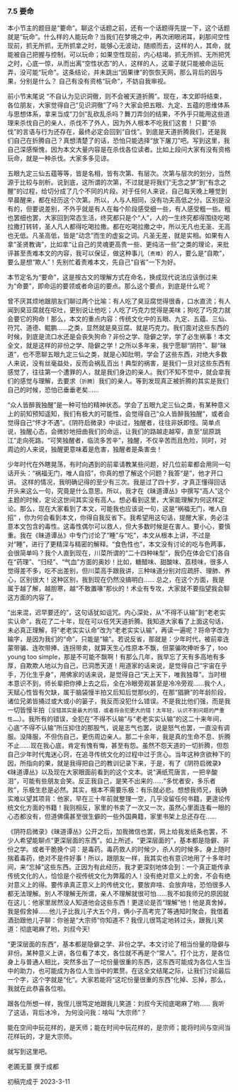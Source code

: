 
### 7.5 要命

本小节主的题目是“要命”。聊这个话题之前，还有一个话题得先提一下，这个话题就是“玩命”。什么样的人能玩命？当我们在梦境之中，再次闭眼闭耳，刹那间空性现前，抓无所抓，无所抓拿之时，能够心无波动，随顺而去，这样的人，其命，就能被自己把握与控制，可以玩命；如果空性现前，内心枯竭，抓无所抓、无所把凭之时，心底一惊，从而出离“空性状态”的人，这样的人，这辈子就只能被命运玩弄，没可能“玩命”。这条结论，并未跳出“因果律”的恢恢天网，那么背后的因与果，分别是什么？ 自己有没有资格“玩命”，不妨自我审视。

前小节末尾说 “不自认为见识洞徹，则不会被天道折腾”。现在，本文即将结束，各位朋友，大家觉得自己“见识洞徹”了吗？大家会把五眼、九定、五蕴的思维体系与思想体系，拿来当成“刀剑”乱砍乱杀吗？舞刀弄剑的结果，不外乎只能用这些道理来杀伐自己的亲人，杀伐不了外人，因为外人根本不吃我们这套！ 只要“杀伐”的言语与行为还存在，最终必定会回到“自伐”。到底是天道折腾我们，还是我们自己在折腾自己？真想清楚了的话，恐怕只能选择“放下屠刀”吧。写到这里，我自己深感惭愧，因为本文大量内容是在杀伐各位读者。比如上段问大家有没有资格玩命，就是一种杀伐。大家多多见谅。

五眼九定三仙五蕴等等，皆是名相，皆有次第、有层次。次第与层次的划分，当然源于比较与剖析。说到底，这所谓的次第，不过就是将我们“无念之梦”到“有念之醒”的过程，给切分成了几个不同的片段。对于任何人来说，自己每天晚上睡觉到早晨醒来，都在经历这个次第。所以，人与人相同，没有功夫高低之分。区别是没有的，但要说差别，不外乎就是有人在每个阶段感受细一些，有人感受粗一些。粗也罢细也罢，大家回到常态生活，终究都只是个“人”，人的一生终究都得围绕吃喝拉撒打转转，圣人凡人都得吃喝拉撒。都在吃喝拉撒之中，所以无凡也无圣、无高也无低。凡圣高低，皆是“动念”而生的虚妄之词。凡圣无差，就是实相。如果有人拿“圣贤教诲”，比如拿“让自己的灵魂更高贵一些、更纯洁一些”之类的理论，来批评甚至责难本文的内容，我可以保证，做这种事儿（`责难`）的人，要么是“自欺”，要么是想“欺人”！先别忙着责难本文，先自己“自省”一下为好。

本节定名为“要命”，这是按古文的理解方式在命名，换成现代说法应该倒过来为“命要”，即命运的要领或者命运的要点。那么这个要点，到底是什么呢？

曾不厌其烦地跟朋友们聊过两个比喻：有人吃了臭豆腐觉得很香，口水直流；有人闻到臭豆腐就在呕吐，更别说让他吃；人吃了巧克力觉得是美味；狗吃了巧克力就会要它的狗命！那么，本文的重点内容：传统文化中的五眼、九定、五蕴、三仙、符咒、道德、鲲鹏……之类，显然就是臭豆腐、就是巧克力。我们面对这些东西的时候，到底是流口水还是会丧失狗命？非份之学、隐僻之学，学了必生祸事！本文全文，就是这样的非份之学、隐僻之学！之所以多年来，我宁愿聊“阴符”、聊“昧道”，也不愿聊五眼九定三仙之类，就是心知肚明，学会了这些东西，对绝大多数人来说，没有丝毫益处，反而会祸乱百出！典型的祸害，是我们一旦对这些东西有感觉了，往往第一个遭罪的人，就是我们身边的亲人。我们不知不觉中，就会拿我们的感觉与理解，去要求（`折腾`）我们的亲人。等到发现真正被折腾的其实是我们自己的时候，恐怕已垂垂老矣……

“众人皆醉我独醒”是一种可怕的精神状态。学会了五眼九定三仙之类，有某种意义上的前知预知遥知，我们有极大的可能性，会觉得自己“众人皆醉我独醒”，或者会觉得自己“怀才不遇”。《阴符启微录》中谈过，独醒者，往往非妖即怪。简单点说，独醒心态，会微妙地扭曲我们的命运，让我们的路越走越窄，直至“屈原跳江”走向死路。“可笑独醒者，临流多苦辛”，独醒，不仅辛苦而且危险，同时，对周边的人来说，独醒更意味着是危害，独醒者是条害虫！

少年时代在外瞎晃荡，有时向遇到的前辈请教某些问题，好几位前辈都会用同一句话开头：“祸福无门，唯人自招”，你真的想了解这个问题？我答“是”，他才开口讲。 这样的情况，我明确记得的至少有三次。我是过了四十岁，才真正懂得回话开头来这么一句，究竟是什么意思。所以，我才在《昧道谭丛》中撰写“高人”这个主题的时候，定论这世间其实没有高人。想必看到这里，大家能理解为何这样定论。那么，现在大家看到了本文，可能我也应该说一句，这是“祸福无门，唯人自招” ，你为何会看到本文，你得自我反省下。我希望用这句话，提醒大家，务必注意本文包含的毒性。这毒性偶尔可以救人，但大多数时候是在害人。要小心，要慎重。我在《昧道谭丛》中专门讨论了“睡”与“吃”，本文从根本上讲，不过是对“睡”，进行了更精深与精密的解释。“食色性也”，本文没有讨论的吃与色两事，会很简单吗？我个人直到现在，川菜所谓的“二十四种味型”，我仍在体会它们各自在“药理”、“归经”、“气血”方面的奥妙！比如，糖醋味、甜酸味、荔枝味，很多人觉得差不多，吃不出差别，但川菜高手跟我讲，三种味道分别对应疏肝、理肺、养心，区别很大！这种区别，我到现在仍然没搞明白…… 总之，在这个方面，我是属于越了解，越胆寒，越“不敢置喙”那伙的！术业有专攻，大家就不要指望我会聊这方面的内容了。

“出来混，迟早要还的”，这句话犹如诅咒。内心深处，从“不得不认输”到“老老实实认命”，我花了二十年，现在可以任凭天道折腾。我知道大家看了上面这句话，未必真正理解，将“老老实实认命”改为“老老实实认输”，再读一遍呢？将命字改为输字，是因为我们的“命”，只能是“输”。若说反省，那就是：少年时代，被前辈连蒙带骗、连吹带捧、连拐带卖，就算天生心性原本不飘，但蒙骗吹捧听多了，too young too simple，那是不可能不飘啊！有那么几年，我早忘了天有多高地有多厚，自欺欺人地以为自己，已洞悉天道！用道家的话来说，是觉得自己“宇宙在乎手，万化生乎身”，用佛家的话来说，是觉得自己“天上天下，唯我独尊”。当时根本意识不到，师长辈把你捧上去之后，全在冷眼旁观甚至是冷冷旁观……我个人，天赋心性皆有欠缺，属于脑袋慢半拍又后知后觉那伙的，在那“猖獗”的年龄阶段，诸位兄弟皆捅过或大或小的篓子，我反而没犯什么错误。不是我比他们强，而是我一切皆慢半拍（`没错其实是最大的错，或者将会犯更大的错！太年轻，认识不到问题的严重性……`）。我所有的错误，全犯在“不得不认输”与“老老实实认输”的这二十来年间，心底“不得不认输”所压抑住的那股气，说是志气也罢，说是怒气也罢，一直没有调服。没降服，不但伤自己，更伤周边亲人。那二十余年，我是真的生命不息、折腾不止……现在我心底，肯定有愧有悔，甚至有怨。虽然不怨天道的一切折腾，但怨自己少年时代鬼迷心窍，在追寻传统文化的过程中过于贪心。当年这种贪欲种下的因，所指向的果，就是我得把自己的教训记录下来，于是，有了《阴符启微录》《昧道谭丛》以及现在大家眼面前看到的这个文本。说“满纸荒唐言，一把辛酸泪”，可能有些朋友会笑。反正我自己，是笑不出来的……“多忧者安，多乐者败”，乐极生悲是必然。其实，根本不需要乐极：有乐就必悲。想想我师兄，我确实难以望其项背：他家，早在三十年前就整理一空，几乎没留任何书籍，更遑论传统文化方面的书籍！我则相反，家里的书卖了一次又一次，虽然心里面连看一眼的心态都没有，但道佛儒甚至很生僻的一些外国典籍，家里书架上总还存在……

《阴符启微录》《昧道谭丛》公开之后，加我微信也罢，网上给我发纸条也罢，不少人希望能聊点“更深层面的东西”。如上所述，“更深层面的”，基本都是隐僻、非份之学。或者干脆换个词：是毒药。毒药救人的时候少，杀人的时候多。身上随时揣着毒药，绝对不是件好事！所以，跟朋友一样，我其实也有意识地用了十多年时间，来“忘掉”这些东西。正因为有此经历，我才更深刻地体会到：一个真正能传承传统文化的人，恰恰是个视传统文化为弊履的人！没有绝对意义上的舍，不会有绝对意义上的得。要传承真正意义上的传统文化，要放弃啥、会放弃啥，恐怕很多人都无法理解。别人不理解无所谓，亲人不理解就很可怕……我不如我师兄的原因就在这儿：他家里居然没人知道他会这些东西！更遑论是否“理解”他！他是真舍掉，我是假舍掉……他儿子比我儿子大五个月，俩小子高考完了等通知时聚会，我借着酒劲跟他儿子聊：你爸是“大宗师”你知道不？我侄儿很笃定地转过头，跟我儿笑道：彻底喝麻了哟，刘叔今天!

“更深层面的东西”，基本都是隐僻之学、非份之学。本文讨论了相当份量的隐僻与非份。某种意义上讲，各位看了本文，各位就不再是个“常人”。打个比方，是各位身上与普通人相比，突然多出了一坨份量很重的东西，这东西可能成为各位人生当中的助力，也可能成为各位人生当中的累赘。在这全文结尾之际，让我们讨论最后一个字，这个字就是“化”。大家若能将“这坨份量很重的东西”化掉、忘掉，那么，我就在此恭喜各位啦。

跟各位所想一样，我侄儿很笃定地跟我儿笑道：刘叔今天彻底喝麻了哟……
我听了这话，背后冰冷，
为何没问我：啥叫
“大宗师”？

能在空间中玩花样的，是天师；能在时间中玩花样的，是宗师；能将时间与空间当花样玩的，才是大宗师。

就写到这里吧。

老圃无蔓  撰于成都

初稿完成于 2023-3-11


